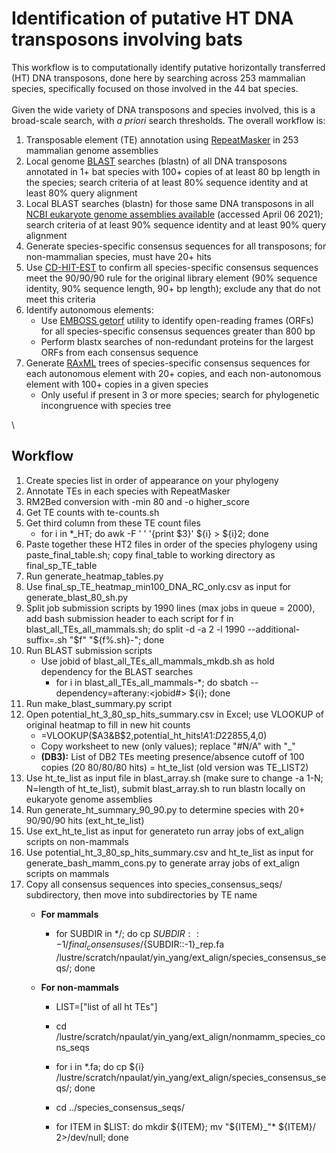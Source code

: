# Identification of putative HT DNA transposons involving bats

This workflow is to computationally identify putative horizontally transferred (HT) DNA transposons, done here by searching across 253 mammalian species, specifically focused on those involved in the 44 bat species.\
\
Given the wide variety of DNA transposons and species involved, this is a broad-scale search, with _a priori_ search thresholds. The overall workflow is:
1. Transposable element (TE) annotation using [RepeatMasker](http://repeatmasker.org/) in 253 mammalian genome assemblies
2. Local genome [BLAST](https://www.ncbi.nlm.nih.gov/books/NBK279690/) searches (blastn) of all DNA transposons annotated in 1+ bat species with 100+ copies of at least 80 bp length in the species; search criteria of at least 80% sequence identity and at least 80% query alignment
3. Local BLAST searches (blastn) for those same DNA transposons in all [NCBI eukaryote genome assemblies available](https://ftp.ncbi.nlm.nih.gov/blast/db/) (accessed April 06 2021); search criteria of at least 90% sequence identity and at least 90% query alignment
4. Generate species-specific consensus sequences for all transposons; for non-mammalian species, must have 20+ hits
5. Use [CD-HIT-EST](http://weizhongli-lab.org/cd-hit/) to confirm all species-specific consensus sequences meet the 90/90/90 rule for the original library element (90% sequence identity, 90% sequence length, 90+ bp length); exclude any that do not meet this criteria
6. Identify autonomous elements: 
     * Use [EMBOSS getorf](https://www.bioinformatics.nl/cgi-bin/emboss/help/getorf) utility to identify open-reading frames (ORFs) for all species-specific consensus sequences greater than 800 bp 
     * Perform blastx searches of non-redundant proteins for the largest ORFs from each consensus sequence
7. Generate [RAxML](https://github.com/stamatak/standard-RAxML) trees of species-specific consensus sequences for each autonomous element with 20+ copies, and each non-autonomous element with 100+ copies in a given species
     * Only useful if present in 3 or more species; search for phylogenetic incongruence with species tree

\
## Workflow
1. Create species list in order of appearance on your phylogeny
2. Annotate TEs in each species with RepeatMasker
3. RM2Bed conversion with -min 80 and -o higher_score
4. Get TE counts with te-counts.sh
5. Get third column from these TE count files
    * for i in \*\_HT; do awk -F ' ' '{print $3}' ${i} > ${i}2; done
6. Paste together these HT2 files in order of the species phylogeny using paste_final_table.sh; copy final_table to working directory as final_sp_TE_table
7. Run generate_heatmap_tables.py
8. Use final_sp_TE_heatmap_min100_DNA_RC_only.csv as input for generate_blast_80_sh.py
9. Split job submission scripts by 1990 lines (max jobs in queue = 2000), add bash submission header to each script
    for f in blast_all_TEs_all_mammals.sh; do split -d -a 2 -l 1990 --additional-suffix=.sh "$f" "${f%.sh}-"; done
10. Run BLAST submission scripts
    * Use jobid of blast_all_TEs_all_mammals_mkdb.sh as hold dependency for the BLAST searches
      * for i in blast_all_TEs_all_mammals-\*; do sbatch --dependency=afterany:<jobid#> ${i}; done
11. Run make_blast_summary.py script
12. Open potential_ht_3_80_sp_hits_summary.csv in Excel; use VLOOKUP of original heatmap to fill in new hit counts
    * =VLOOKUP($A3&B$2,potential_ht_hits!$A$1:$D$22855,4,0)
    * Copy worksheet to new (only values); replace "#N/A" with "_"
    * **(DB3):** List of DB2 TEs meeting presence/absence cutoff of 100 copies (20 80/80/80 hits) = ht_te_list (old version was TE_LIST2)
13. Use ht_te_list as input file in blast_array.sh (make sure to change -a 1-N; N=length of ht_te_list), submit blast_array.sh to run blastn locally on eukaryote genome assemblies
14. Run generate_ht_summary_90_90.py to determine species with 20+ 90/90/90 hits (ext_ht_te_list)
15. Use ext_ht_te_list as input for generateto run array jobs of ext_align scripts on non-mammals
16. Use potential_ht_3_80_sp_hits_summary.csv and ht_te_list as input for generate_bash_mamm_cons.py to generate array jobs of ext_align scripts on mammals
17. Copy all consensus sequences into species_consensus_seqs/ subdirectory, then move into subdirectories by TE name
     * **For mammals**
         * for SUBDIR in \*/; do cp ${SUBDIR::-1}/final_consensuses/${SUBDIR::-1}\_rep.fa /lustre/scratch/npaulat/yin_yang/ext_align/species_consensus_seqs/; done
    
    * **For non-mammals**
         * LIST=\["list of all ht TEs"]
    
         * cd /lustre/scratch/npaulat/yin_yang/ext_align/nonmamm_species_cons_seqs
         * for i in \*.fa; do cp ${i} /lustre/scratch/npaulat/yin_yang/ext_align/species_consensus_seqs/; done
         * cd ../species_consensus_seqs/
         * for ITEM in $LIST: do mkdir ${ITEM}; mv "${ITEM}\_"* ${ITEM}/ 2>/dev/null; done
